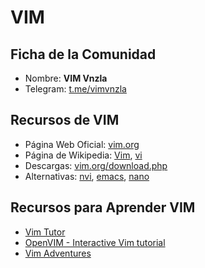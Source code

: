 # VIM

## Ficha de la Comunidad

- Nombre: **VIM Vnzla**
- Telegram: [t.me/vimvnzla](https://t.me/vimvnzla)

## Recursos de VIM

- Página Web Oficial: [vim.org](https://www.vim.org/)
- Página de Wikipedia: [Vim](https://es.wikipedia.org/wiki/Vim),
  [vi](https://es.wikipedia.org/wiki/Vi)
- Descargas: [vim.org/download.php](https://www.vim.org/download.php)
- Alternativas: [nvi](https://sites.google.com/a/bostic.com/keithbostic/vi/),
  [emacs](https://www.gnu.org/software/emacs/emacs.html), [nano](https://www.nano-editor.org/)

## Recursos para Aprender VIM

- [Vim Tutor](https://linux.die.net/man/1/vimtutor)
- [OpenVIM - Interactive Vim tutorial](https://www.openvim.com/)
- [Vim Adventures](https://vim-adventures.com/)
